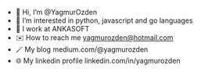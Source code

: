 - 👋 Hi, I’m @YagmurOzden
- 👀 I’m interested in python, javascript and go languages
- 💞️ I work at ANKASOFT
- ✉️ How to reach me yagmurozden@hotmail.com
- 🪄 My blog medium.com/@yagmurozden
- 🌐 My linkedin profile linkedin.com/in/yagmurozden

<!---
YagmurOzden/YagmurOzden is a ✨ special ✨ repository because its `README.md` (this file) appears on your GitHub profile.
You can click the Preview link to take a look at your changes.
--->

